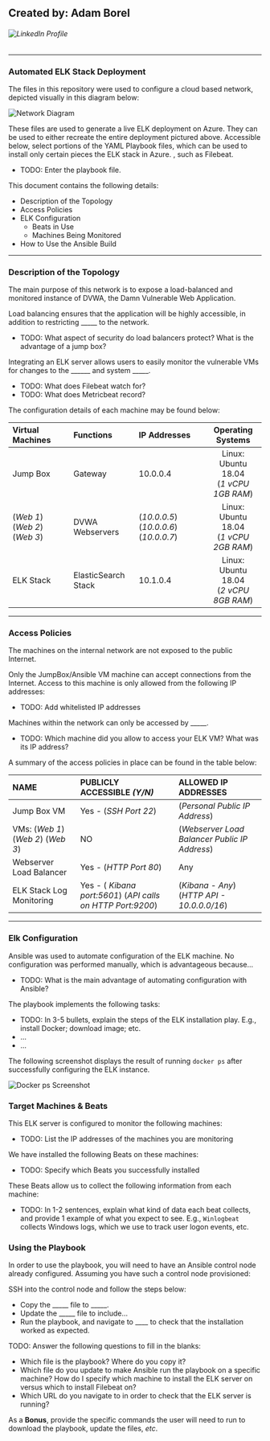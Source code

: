 ## Created by: Adam Borel

###### ![LinkedIn Profile](https://www.linkedin.com/in/adam-borel-56147341/) 
---

### Automated ELK Stack Deployment

The files in this repository were used to configure a cloud based network, depicted visually in this diagram below:

![Network Diagram](https://1drv.ms/u/s!AjmBe7nEamR4m1PGzQ7tcRodlnc3)

These files are used to generate a live ELK deployment on Azure. They can be used to either recreate the entire deployment pictured above. Accessible below, select portions of the YAML Playbook files, which can be used to install only certain pieces the ELK stack in Azure. , such as Filebeat.

- TODO: Enter the playbook file.

This document contains the following details:

- Description of the Topology
- Access Policies
- ELK Configuration
  - Beats in Use
  - Machines Being Monitored
- How to Use the Ansible Build

---

### Description of the Topology

The main purpose of this network is to expose a load-balanced and monitored instance of DVWA, the Damn Vulnerable Web Application.

Load balancing ensures that the application will be highly accessible, in addition to restricting _____ to the network.

- TODO: What aspect of security do load balancers protect? What is the advantage of a jump box?

Integrating an ELK server allows users to easily monitor the vulnerable VMs for changes to the ______ and system _____.

- TODO: What does Filebeat watch for?
- TODO: What does Metricbeat record?

The configuration details of each machine may be found below:

| Virtual Machines | Functions | IP Addresses | Operating Systems |
|:-|:-|:-|:-:|
| Jump Box                          |       Gateway       | 10.0.0.4                               | Linux: Ubuntu 18.04 <br> (*1 vCPU 1GB RAM*) |
| (*Web 1*) (*Web 2*) (*Web 3*)     |    DVWA Webservers  | (*10.0.0.5*) (*10.0.0.6*) (*10.0.0.7*) | Linux: Ubuntu 18.04 <br> (*1 vCPU 2GB RAM*) |
| ELK Stack                         | ElasticSearch Stack | 10.1.0.4                               | Linux: Ubuntu 18.04 <br> (*2 vCPU 8GB RAM*) |

---

### Access Policies

The machines on the internal network are not exposed to the public Internet.

Only the JumpBox/Ansible VM machine can accept connections from the Internet. Access to this machine is only allowed from the following IP addresses:

- TODO: Add whitelisted IP addresses

Machines within the network can only be accessed by _____.

- TODO: Which machine did you allow to access your ELK VM? What was its IP address?

A summary of the access policies in place can be found in the table below:

| NAME | PUBLICLY ACCESSIBLE *(Y/N)* | ALLOWED IP ADDRESSES |
|:-|:-|:-|
| Jump Box VM                        | Yes - (*SSH Port 22*)                                       | (*Personal Public IP Address*)                |
| VMs: (*Web 1*) (*Web 2*) (*Web 3*) | NO                                                          | (*Webserver Load Balancer Public IP Address*) |
| Webserver Load Balancer            | Yes - (*HTTP Port 80*)                                      | Any                                           |
| ELK Stack Log Monitoring           | Yes - ( *Kibana port:5601*) (*API calls on HTTP Port:9200*) | (*Kibana - Any*) (*HTTP API - 10.0.0.0/16*)   |

---

### Elk Configuration

Ansible was used to automate configuration of the ELK machine. No configuration was performed manually, which is advantageous because...

- TODO: What is the main advantage of automating configuration with Ansible?

The playbook implements the following tasks:

- TODO: In 3-5 bullets, explain the steps of the ELK installation play. E.g., install Docker; download image; etc.
- ...
- ...

The following screenshot displays the result of running `docker ps` after successfully configuring the ELK instance.

![Docker ps Screenshot](https://1drv.ms/u/s!AjmBe7nEamR4mzJ-4p6ZtvEYQSZI)

### Target Machines & Beats

This ELK server is configured to monitor the following machines:

- TODO: List the IP addresses of the machines you are monitoring

We have installed the following Beats on these machines:

- TODO: Specify which Beats you successfully installed

These Beats allow us to collect the following information from each machine:

- TODO: In 1-2 sentences, explain what kind of data each beat collects, and provide 1 example of what you expect to see. E.g., `Winlogbeat` collects Windows logs, which we use to track user logon events, etc.

### Using the Playbook

In order to use the playbook, you will need to have an Ansible control node already configured. Assuming you have such a control node provisioned:

SSH into the control node and follow the steps below:

- Copy the _____ file to _____.
- Update the _____ file to include...
- Run the playbook, and navigate to ____ to check that the installation worked as expected.

TODO: Answer the following questions to fill in the blanks:

- Which file is the playbook? Where do you copy it?
- Which file do you update to make Ansible run the playbook on a specific machine? How do I specify which machine to install the ELK server on versus which to install Filebeat on?
- Which URL do you navigate to in order to check that the ELK server is running?

As a **Bonus**, provide the specific commands the user will need to run to download the playbook, update the files, *etc*.
